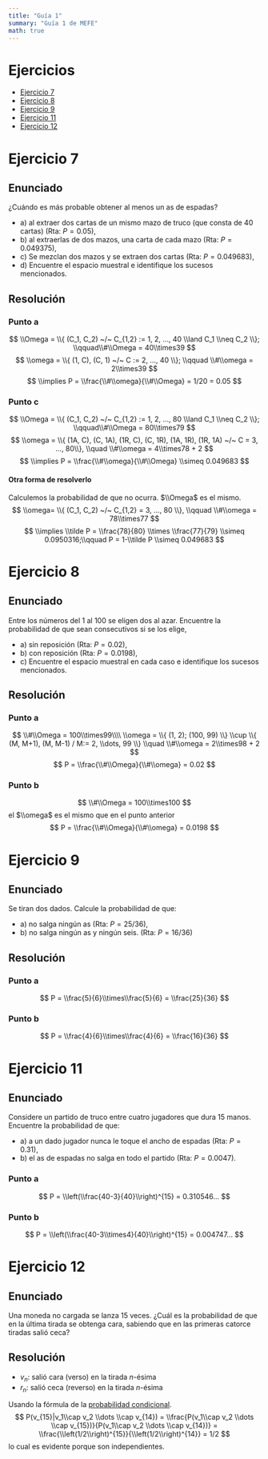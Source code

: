 ```yaml
---
title: "Guía 1"
summary: "Guía 1 de MEFE"
math: true
---
```




# Ejercicios
- [Ejercicio 7](#ejercicio-7)
- [Ejercicio 8](#ejercicio-8)
- [Ejercicio 9](#ejercicio-9)
- [Ejercicio 11](#ejercicio-11)
- [Ejercicio 12](#ejercicio-12)

# Ejercicio 7

## Enunciado
¿Cuándo es más probable obtener al menos un as de espadas?
- a) al extraer dos cartas de un mismo mazo de truco (que consta de 40 cartas) (Rta: $P = 0.05$),
- b) al extraerlas de dos mazos, una carta de cada mazo (Rta: $P = 0.049375$),
- c) Se mezclan dos mazos y se extraen dos cartas (Rta: $P = 0.049683$),
- d) Encuentre el espacio muestral e identifique los sucesos mencionados.

## Resolución
### Punto a
$$
  \\Omega = \\{ (C_1, C_2) ~/~ C_{1,2} := 1, 2, ..., 40 \\land C_1 \\neq C_2 \\}; \\qquad\\#\\Omega = 40\\times39
$$
$$
  \\omega = \\{ (1, C), (C, 1) ~/~ C := 2, ..., 40 \\}; \\qquad \\#\\omega = 2\\times39
$$
$$
  \\implies P = \\frac{\\#\\omega}{\\#\\Omega} = 1/20 = 0.05
$$

### Punto c
$$
  \\Omega = \\{ (C_1, C_2) ~/~ C_{1,2} := 1, 2, ..., 80 \\land C_1 \\neq C_2 \\}; \\qquad\\#\\Omega = 80\\times79
$$
$$
  \\omega = \\{ (1A, C), (C, 1A), (1R, C), (C, 1R), (1A, 1R), (1R, 1A) ~/~ C = 3, ..., 80\\}, \\quad \\#\\omega = 4\\times78 + 2
$$
$$
  \\implies P = \\frac{\\#\\omega}{\\#\\Omega} \\simeq 0.049683
$$

#### Otra forma de resolverlo
Calculemos la probabilidad de que no ocurra. $\\Omega$ es el mismo.
$$
  \\omega= \\{ (C_1, C_2) ~/~ C_{1,2} = 3, ..., 80 \\}, \\qquad \\#\\omega = 78\\times77
$$
$$
  \\implies \\tilde P = \\frac{78}{80} \\times \\frac{77}{79} \\simeq 0.0950316;\\qquad P = 1-\\tilde P \\simeq 0.049683
$$

# Ejercicio 8

## Enunciado
Entre los números del 1 al 100 se eligen dos al azar. Encuentre la probabilidad de que sean consecutivos si se los elige,
- a) sin reposición (Rta: $P = 0.02$),
- b) con reposición (Rta: $P = 0.0198$),
- c) Encuentre el espacio muestral en cada caso e identifique los sucesos mencionados.

## Resolución
### Punto a
$$
	\\#\\Omega = 100\\times99\\\\
	\\omega = \\{ (1, 2); (100, 99) \\} \\cup \\{ (M, M+1), (M, M-1) / M:= 2, \\dots, 99 \\} \\quad \\#\\omega = 2\\times98 + 2
$$
$$
	P = \\frac{\\#\\Omega}{\\#\\omega} = 0.02
$$
### Punto b
$$
	\\#\\Omega = 100\\times100
$$
el $\\omega$ es el mismo que en el punto anterior
$$
	P = \\frac{\\#\\Omega}{\\#\\omega} = 0.0198
$$


# Ejercicio 9

## Enunciado
Se tiran dos dados. Calcule la probabilidad de que:
- a) no salga ningún as (Rta: $P = 25/36$),
- b) no salga ningún as y ningún seis. (Rta: $P = 16/36$)

## Resolución
### Punto a
$$
	P = \\frac{5}{6}\\times\\frac{5}{6} = \\frac{25}{36}
$$

### Punto b
$$
	P = \\frac{4}{6}\\times\\frac{4}{6} = \\frac{16}{36}
$$

# Ejercicio 11
## Enunciado
Considere un partido de truco entre cuatro jugadores que dura 15 manos. Encuentre la probabilidad de que:
- a) a un dado jugador nunca le toque el ancho de espadas (Rta: $P = 0.31$),
- b) el as de espadas no salga en todo el partido (Rta: $P = 0.0047$).

### Punto a
$$
	P = \\left(\\frac{40-3}{40}\\right)^{15} = 0.310546...
$$

### Punto b
$$
	P = \\left(\\frac{40-3\\times4}{40}\\right)^{15} = 0.004747...
$$

# Ejercicio 12
## Enunciado
Una moneda no cargada se lanza 15 veces. ¿Cuál es la probabilidad de que en la última tirada se obtenga cara, sabiendo que en las primeras catorce tiradas salió ceca?

## Resolución
- $v_n$: salió cara (verso) en la tirada $n$-ésima
- $r_n$: salió ceca (reverso) en la tirada $n$-ésima

Usando la fórmula de la [probabilidad condicional](hl8v#probabilidad-condicional).
$$
	P(v_{15}|v_1\\cap v_2 \\dots \\cap v_{14}) = \\frac{P(v_1\\cap v_2 \\dots \\cap v_{15})}{P(v_1\\cap v_2 \\dots \\cap v_{14})} = \\frac{\\left(1/2\\right)^{15}}{\\left(1/2\\right)^{14}} = 1/2
$$
lo cual es evidente porque son independientes.

